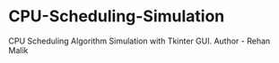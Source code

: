 # CPU-Scheduling-Simulation
CPU Scheduling Algorithm Simulation with Tkinter GUI.
Author - Rehan Malik
